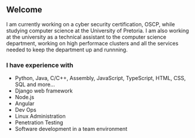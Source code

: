 ## Welcome
I am currently working on a cyber security certification, OSCP, while studying computer science at the University of Pretoria. I am also working at the university as a technical assistant to the computer science department, working on high performace clusters and all the services needed to keep the department up and runnning.

### I have experience with 
   * Python, Java, C/C++, Assembly, JavaScript, TypeScript, HTML, CSS,  SQL and more...
   * Django web framework
   * Node.js
   * Angular
   * Dev Ops
   * Linux Administration
   * Penetration Testing
   * Software development in a team environment
